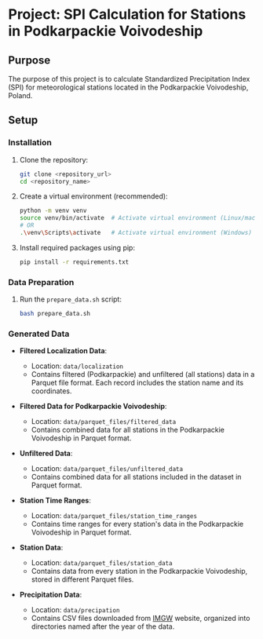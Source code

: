 # Project: SPI Calculation for Stations in Podkarpackie Voivodeship

## Purpose
The purpose of this project is to calculate Standardized Precipitation Index (SPI) for meteorological stations located in the Podkarpackie Voivodeship, Poland.

## Setup

### Installation
1. Clone the repository:
    ```bash
    git clone <repository_url>
    cd <repository_name>
    ```

2. Create a virtual environment (recommended):
    ```bash
    python -m venv venv
    source venv/bin/activate  # Activate virtual environment (Linux/macOS)
    # OR
    .\venv\Scripts\activate   # Activate virtual environment (Windows)
    ```

3. Install required packages using pip:
    ```bash
    pip install -r requirements.txt
    ```

### Data Preparation
1. Run the `prepare_data.sh` script:
    ```bash
    bash prepare_data.sh
    ```

### Generated Data
- **Filtered Localization Data**: 
    - Location: `data/localization`
    - Contains filtered (Podkarpackie) and unfiltered (all stations) data in a Parquet file format. Each record includes the station name and its coordinates.

- **Filtered Data for Podkarpackie Voivodeship**: 
    - Location: `data/parquet_files/filtered_data`
    - Contains combined data for all stations in the Podkarpackie Voivodeship in Parquet format.

- **Unfiltered Data**: 
    - Location: `data/parquet_files/unfiltered_data`
    - Contains combined data for all stations included in the dataset in Parquet format.

- **Station Time Ranges**:
    - Location: `data/parquet_files/station_time_ranges`
    - Contains time ranges for every station's data in the Podkarpackie Voivodeship in Parquet format.

- **Station Data**: 
    - Location: `data/parquet_files/station_data`
    - Contains data from every station in the Podkarpackie Voivodeship, stored in different Parquet files.

- **Precipitation Data**:
    - Location: `data/precipation`
    - Contains CSV files downloaded from [IMGW](https://danepubliczne.imgw.pl/) website, organized into directories named after the year of the data.
